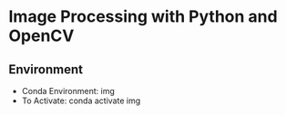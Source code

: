 # Image Processing with Python and OpenCV

## Environment
- Conda Environment: img
- To Activate: conda activate img
